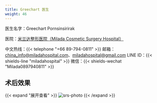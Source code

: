 ```yaml
---
title: Greechart 医生
weight: 46
---
```


医生名字：Greechart Pornsinsirirak

医院：[米兰达整形医院（Milada Cosmetic Surgery Hospital）](https://g.page/milada_hospital)

中文热线：{{< telephone "+66 89-794-0811" >}}
邮箱：<china_info@miladahospital.com>、<miladahospital@gmail.com>
LINE ID：{{< shields-line "miladahospital" >}}
微信：{{< shields-wechat "Milada0897940811" >}}

## 术后效果

{{< expand "展开查看" >}}
![srs-photo](post-1.jpg)
{{< /expand >}}
